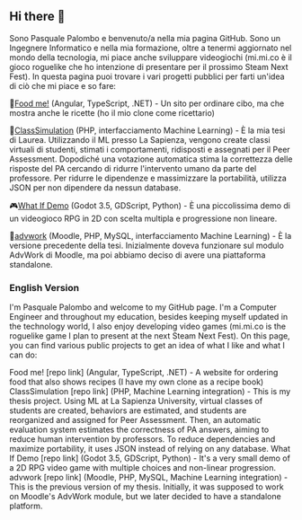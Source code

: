 ## Hi there 👋

Sono Pasquale Palombo e benvenuto/a nella mia pagina GitHub. Sono un Ingegnere Informatico e nella mia formazione, oltre a tenermi aggiornato nel mondo della tecnologia, mi piace anche sviluppare videogiochi (mi.mi.co è il gioco roguelike che ho intenzione di presentare per il prossimo Steam Next Fest).
In questa pagina puoi trovare i vari progetti pubblici per farti un'idea di ciò che mi piace e so fare:

:hamburger:[Food me!](https://github.com/pasqualepalombo/foodme) (Angular, TypeScript, .NET) - Un sito per ordinare cibo, ma che mostra anche le ricette (ho il mio clone come ricettario)

:raising_hand:[ClassSimulation](https://github.com/pasqualepalombo/ClassSimulation) (PHP, interfacciamento Machine Learning) - È la mia tesi di Laurea. Utilizzando il ML presso La Sapienza, vengono create classi virtuali di studenti, stimati i comportamenti, ridisposti e assegnati per il Peer Assessment. Dopodiché una votazione automatica stima la correttezza delle risposte del PA cercando di ridurre l'intervento umano da parte del professore. Per ridurre le dipendenze e massimizzare la portabilità, utilizza JSON per non dipendere da nessun database.

:video_game:[What If Demo](https://github.com/pasqualepalombo/what-if-demo) (Godot 3.5, GDScript, Python) - È una piccolissima demo di un videogioco RPG in 2D con scelta multipla e progressione non lineare.

:information_desk_person:[advwork](https://github.com/pasqualepalombo/advwork) (Moodle, PHP, MySQL, interfacciamento Machine Learning) - È la versione precedente della tesi. Inizialmente doveva funzionare sul modulo AdvWork di Moodle, ma poi abbiamo deciso di avere una piattaforma standalone.

### English Version
I'm Pasquale Palombo and welcome to my GitHub page. I'm a Computer Engineer and throughout my education, besides keeping myself updated in the technology world, I also enjoy developing video games (mi.mi.co is the roguelike game I plan to present at the next Steam Next Fest).
On this page, you can find various public projects to get an idea of what I like and what I can do:

Food me! [repo link] (Angular, TypeScript, .NET) - A website for ordering food that also shows recipes (I have my own clone as a recipe book)
ClassSimulation [repo link] (PHP, Machine Learning integration) - This is my thesis project. Using ML at La Sapienza University, virtual classes of students are created, behaviors are estimated, and students are reorganized and assigned for Peer Assessment. Then, an automatic evaluation system estimates the correctness of PA answers, aiming to reduce human intervention by professors. To reduce dependencies and maximize portability, it uses JSON instead of relying on any database.
What If Demo [repo link] (Godot 3.5, GDScript, Python) - It's a very small demo of a 2D RPG video game with multiple choices and non-linear progression.
advwork [repo link] (Moodle, PHP, MySQL, Machine Learning integration) - This is the previous version of my thesis. Initially, it was supposed to work on Moodle's AdvWork module, but we later decided to have a standalone platform.
